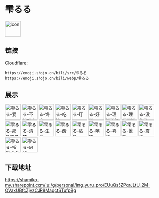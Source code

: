 # 雫るる
<img src="https://emoji.shojo.cn/bili/src/雫るる/icon.png" width="50" height="50" alt="icon">

## 链接
Cloudflare:
```
https://emoji.shojo.cn/bili/src/雫るる
https://emoji.shojo.cn/bili/webp/雫るる
```
## 展示
<img src="https://emoji.shojo.cn/bili/src/雫るる/雫るる-爱.png" width="50" height="50" alt="雫るる-爱">
<img src="https://emoji.shojo.cn/bili/src/雫るる/雫るる-不想努力.png" width="50" height="50" alt="雫るる-不想努力">
<img src="https://emoji.shojo.cn/bili/src/雫るる/雫るる-馋馋.png" width="50" height="50" alt="雫るる-馋馋">
<img src="https://emoji.shojo.cn/bili/src/雫るる/雫るる-吃桃.png" width="50" height="50" alt="雫るる-吃桃">
<img src="https://emoji.shojo.cn/bili/src/雫るる/雫るる-盯.png" width="50" height="50" alt="雫るる-盯">
<img src="https://emoji.shojo.cn/bili/src/雫るる/雫るる-好耶.png" width="50" height="50" alt="雫るる-好耶">
<img src="https://emoji.shojo.cn/bili/src/雫るる/雫るる-理解不能.png" width="50" height="50" alt="雫るる-理解不能">
<img src="https://emoji.shojo.cn/bili/src/雫るる/雫るる-理解理解.png" width="50" height="50" alt="雫るる-理解理解">
<img src="https://emoji.shojo.cn/bili/src/雫るる/雫るる-没救了.png" width="50" height="50" alt="雫るる-没救了">
<img src="https://emoji.shojo.cn/bili/src/雫るる/雫るる-那没事了.png" width="50" height="50" alt="雫るる-那没事了">
<img src="https://emoji.shojo.cn/bili/src/雫るる/雫るる-清楚.png" width="50" height="50" alt="雫るる-清楚">
<img src="https://emoji.shojo.cn/bili/src/雫るる/雫るる-生气.png" width="50" height="50" alt="雫るる-生气">
<img src="https://emoji.shojo.cn/bili/src/雫るる/雫るる-酸.png" width="50" height="50" alt="雫るる-酸">
<img src="https://emoji.shojo.cn/bili/src/雫るる/雫るる-贴贴.png" width="50" height="50" alt="雫るる-贴贴">
<img src="https://emoji.shojo.cn/bili/src/雫るる/雫るる-嘻嘻.png" width="50" height="50" alt="雫るる-嘻嘻">
<img src="https://emoji.shojo.cn/bili/src/雫るる/雫るる-喜欢.png" width="50" height="50" alt="雫るる-喜欢">
<img src="https://emoji.shojo.cn/bili/src/雫るる/雫るる-嚣张.png" width="50" height="50" alt="雫るる-嚣张">
<img src="https://emoji.shojo.cn/bili/src/雫るる/雫るる-震惊.png" width="50" height="50" alt="雫るる-震惊">
<img src="https://emoji.shojo.cn/bili/src/雫るる/雫るる-指指点点.png" width="50" height="50" alt="雫るる-指指点点">
<img src="https://emoji.shojo.cn/bili/src/雫るる/雫るる-忠诚.png" width="50" height="50" alt="雫るる-忠诚">

## 下载地址

https://shamiko-my.sharepoint.com/:u:/g/personal/img_yuru_pro/EUuQs5ZPqrJLtU_2M-OVaxUBfcZjyzCJR8MagctSTufpBg